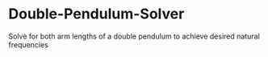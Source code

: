 # Double-Pendulum-Solver
Solve for both arm lengths of a double pendulum to achieve desired natural frequencies
